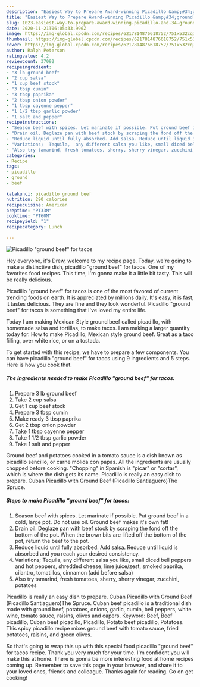 ```yaml
---
description: "Easiest Way to Prepare Award-winning Picadillo &amp;#34;ground beef&amp;#34; for tacos"
title: "Easiest Way to Prepare Award-winning Picadillo &amp;#34;ground beef&amp;#34; for tacos"
slug: 1023-easiest-way-to-prepare-award-winning-picadillo-and-34-ground-beef-and-34-for-tacos
date: 2020-11-21T06:05:33.996Z
image: https://img-global.cpcdn.com/recipes/6217814876618752/751x532cq70/picadillo-ground-beef-for-tacos-recipe-main-photo.jpg
thumbnail: https://img-global.cpcdn.com/recipes/6217814876618752/751x532cq70/picadillo-ground-beef-for-tacos-recipe-main-photo.jpg
cover: https://img-global.cpcdn.com/recipes/6217814876618752/751x532cq70/picadillo-ground-beef-for-tacos-recipe-main-photo.jpg
author: Ralph Peterson
ratingvalue: 4.2
reviewcount: 37092
recipeingredient:
- "3 lb ground beef"
- "2 cup salsa"
- "1 cup beef stock"
- "3 tbsp cumin"
- "3 tbsp paprika"
- "2 tbsp onion powder"
- "1 tbsp cayenne pepper"
- "1 1/2 tbsp garlic powder"
- "1 salt and pepper"
recipeinstructions:
- "Season beef with spices. Let marinate if possible. Put ground beef in a cold, large pot. Do not use oil. Ground beef makes it&#39;s own fat!"
- "Drain oil. Deglaze pan with beef stock by scraping the fond off the bottom of the pot. When the brown bits are lifted off the bottom of the  pot, return the beef to the pot."
- "Reduce liquid until fully absorbed. Add salsa. Reduce until liquid is absorbed and you reach your desired consistency."
- "Variations;  Tequila,  any different salsa you like, small diced bell peppers and hot peppers,  shredded cheese, lime juice/zest, smoked paprika, cilantro, tomatillos, cinnamon (add before salsa)"
- "Also try tamarind, fresh tomatoes, sherry, sherry vinegar, zucchini,  potatoes"
categories:
- Recipe
tags:
- picadillo
- ground
- beef

katakunci: picadillo ground beef 
nutrition: 290 calories
recipecuisine: American
preptime: "PT33M"
cooktime: "PT60M"
recipeyield: "1"
recipecategory: Lunch

---
```



![Picadillo &#34;ground beef&#34; for tacos](https://img-global.cpcdn.com/recipes/6217814876618752/751x532cq70/picadillo-ground-beef-for-tacos-recipe-main-photo.jpg)

Hey everyone, it's Drew, welcome to my recipe page. Today, we're going to make a distinctive dish, picadillo &#34;ground beef&#34; for tacos. One of my favorites food recipes. This time, I'm gonna make it a little bit tasty. This will be really delicious.

Picadillo &#34;ground beef&#34; for tacos is one of the most favored of current trending foods on earth. It is appreciated by millions daily. It's easy, it is fast, it tastes delicious. They are fine and they look wonderful. Picadillo &#34;ground beef&#34; for tacos is something that I've loved my entire life.

Today I am making Mexican Style ground beef called picadillo, with homemade salsa and tortillas, to make tacos. I am making a larger quantity today for. How to make Picadillo, Mexican style ground beef. Great as a taco filling, over white rice, or on a tostada.


To get started with this recipe, we have to prepare a few components. You can have picadillo &#34;ground beef&#34; for tacos using 9 ingredients and 5 steps. Here is how you cook that.

<!--inarticleads1-->

##### The ingredients needed to make Picadillo &#34;ground beef&#34; for tacos:

1. Prepare 3 lb ground beef
1. Take 2 cup salsa
1. Get 1 cup beef stock
1. Prepare 3 tbsp cumin
1. Make ready 3 tbsp paprika
1. Get 2 tbsp onion powder
1. Take 1 tbsp cayenne pepper
1. Take 1 1/2 tbsp garlic powder
1. Take 1 salt and pepper


Ground beef and potatoes cooked in a tomato sauce is a dish known as picadillo sencillo, or carne molida con papas. All the ingredients are usually chopped before cooking. &#34;Chopping&#34; in Spanish is &#34;picar&#34; or &#34;cortar&#34;, which is where the dish gets its name. Picadillo is really an easy dish to prepare. Cuban Picadillo with Ground Beef (Picadillo Santiaguero)The Spruce. 

<!--inarticleads2-->

##### Steps to make Picadillo &#34;ground beef&#34; for tacos:

1. Season beef with spices. Let marinate if possible. Put ground beef in a cold, large pot. Do not use oil. Ground beef makes it&#39;s own fat!
1. Drain oil. Deglaze pan with beef stock by scraping the fond off the bottom of the pot. When the brown bits are lifted off the bottom of the  pot, return the beef to the pot.
1. Reduce liquid until fully absorbed. Add salsa. Reduce until liquid is absorbed and you reach your desired consistency.
1. Variations;  Tequila,  any different salsa you like, small diced bell peppers and hot peppers,  shredded cheese, lime juice/zest, smoked paprika, cilantro, tomatillos, cinnamon (add before salsa)
1. Also try tamarind, fresh tomatoes, sherry, sherry vinegar, zucchini,  potatoes


Picadillo is really an easy dish to prepare. Cuban Picadillo with Ground Beef (Picadillo Santiaguero)The Spruce. Cuban beef picadillo is a traditional dish made with ground beef, potatoes, onions, garlic, cumin, bell peppers, white wine, tomato sauce, raisins, olives and capers. Keyword: Beef, Beef picadillo, Cuban beef picadillo, Picadillo, Potato beef picadillo, Potatoes. This spicy picadillo recipe mixes ground beef with tomato sauce, fried potatoes, raisins, and green olives. 

So that's going to wrap this up with this special food picadillo &#34;ground beef&#34; for tacos recipe. Thank you very much for your time. I'm confident you will make this at home. There is gonna be more interesting food at home recipes coming up. Remember to save this page in your browser, and share it to your loved ones, friends and colleague. Thanks again for reading. Go on get cooking!
